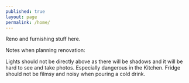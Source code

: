```yaml
---
published: true
layout: page
permalink: /home/
---
```

Reno and furnishing stuff here.

Notes when planning renovation:

Lights should not be directly above as there will be shadows and it will be hard to see and take photos. Especially dangerous in the Kitchen.
Fridge should not be filmsy and noisy when pouring a cold drink.